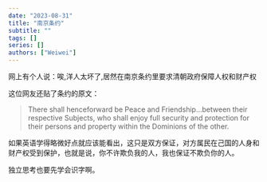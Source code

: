 ```yaml
---
date: "2023-08-31"
title: "南京条约"
subtitle: ""
tags: []
series: []
authors: ["Weiwei"]
---
```


网上有个人说：唉,洋人太坏了,居然在南京条约里要求清朝政府保障人权和财产权

这位网友还贴了条约的原文：

> There shall henceforward be Peace and Friendship...between their respective Subjects, who shall enjoy full security and protection for their persons and property within the Dominions of the other.

如果英语学得略微好点就应该能看出，这只是双方保证，对方属民在己国的人身和财产权受到保护，也就是说，你不许欺负我的人，我也保证不欺负你的人。

独立思考也要先学会识字啊。
